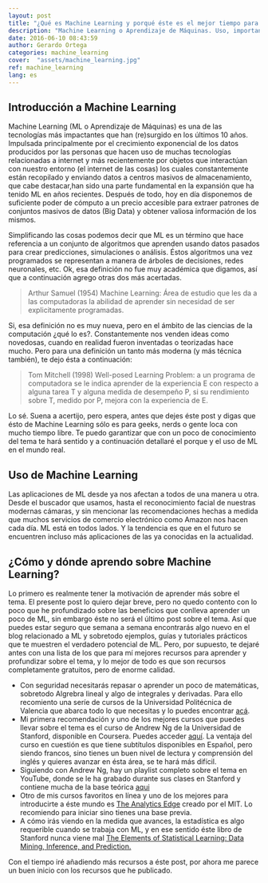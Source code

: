 ```yaml
---
layout: post
title: "¿Qué es Machine Learning y porqué éste es el mejor tiempo para comenzar a aprender del tema?"
description: "Machine Learning o Aprendizaje de Máquinas. Uso, importancia y por donde iniciar a aprender sobre el tema."
date: 2016-06-10 08:43:59
author: Gerardo Ortega
categories: machine_learning
cover:  "assets/machine_learning.jpg"
ref: machine_learning
lang: es
---
```


## Introducción a Machine Learning

Machine Learning (ML o Aprendizaje de Máquinas) es una de las tecnologías más impactantes que han (re)surgido en los últimos 10 años. Impulsada principalmente por el crecimiento exponencial de los datos producidos por las personas que hacen uso de muchas tecnologías relacionadas a internet y más recientemente por objetos que interactúan con nuestro entorno (el internet de las cosas) los cuales constantemente están recopilado y enviando datos a centros masivos de almacenamiento, que cabe destacar,han sido una parte fundamental en la expansión que ha tenido ML en años recientes. Después de todo, hoy en día disponemos de suficiente poder de cómputo a un precio accesible para extraer patrones de conjuntos masivos de datos (Big Data) y obtener valiosa información de los mismos.

Simplificando las cosas podemos decir que ML es un término que hace referencia a un conjunto de algoritmos que aprenden usando datos pasados para crear predicciones, simulaciones o análisis. Éstos algoritmos una vez programados se representan a manera de árboles de decisiones, redes neuronales, etc. Ok, esa definición no fue muy académica que digamos, así que a continuación agrego otras dos más acertadas. 

> Arthur Samuel (1954) Machine Learning: Área de estudio que les da a las computadoras la abilidad de aprender sin necesidad de ser explicitamente programadas.

Si, esa definición no es muy nueva, pero en el ámbito de las ciencias de la computación ¿qué lo es?. Constantemente nos venden ideas como novedosas, cuando en realidad fueron inventadas o teorizadas hace mucho. Pero para una definición un tanto más moderna (y más técnica también), te dejo ésta a continuación:

> Tom Mitchell (1998) Well-posed Learning Problem: a un programa de computadora se le indica aprender de la experiencia E con respecto a alguna tarea T y alguna medida de desempeño P, si su rendimiento sobre T, medido por P, mejora con la experiencia de E.

Lo sé. Suena a acertijo, pero espera, antes que dejes éste post y digas que ésto de Machine Learning sólo es para geeks, nerds o gente loca con mucho tiempo libre. Te puedo garantizar que con un poco de conocimiento del tema te hará sentido y a continuación detallaré el porque y el uso de ML en el mundo real.

## Uso de Machine Learning

Las aplicaciones de ML desde ya nos afectan a todos de una manera u otra. Desde el buscador que usamos, hasta el reconocimiento facial de nuestras modernas cámaras, y sin mencionar las recomendaciones hechas a medida que muchos servicios de comercio electrónico como Amazon nos hacen cada día. ML está en todos lados. Y la tendencia es que en el futuro se encuentren incluso más aplicaciones de las ya conocidas en la actualidad.


## ¿Cómo y dónde aprendo sobre Machine Learning?

Lo primero es realmente tener la motivación de aprender más sobre el tema. El presente post lo quiero dejar breve, pero no quedo contento con lo poco que he profundizado sobre las beneficios que conlleva aprender un poco de ML, sin embargo éste no será el último post sobre el tema. Así que puedes estar seguro que semana a semana encontrarás algo nuevo en el blog relacionado a ML y sobretodo ejemplos, guías y tutoriales prácticos que te muestren el verdadero potencial de ML. Pero, por supuesto, te dejaré antes con una lista de los que para mí mejores recursos para aprender y profundizar sobre el tema, y lo mejor de todo es que son recursos completamente gratuitos, pero de enorme calidad.

- Con seguridad necesitarás repasar o aprender un poco de matemáticas, sobretodo Algrebra lineal y algo de integrales y derivadas. Para ello recomiento una seríe de cursos de la Universidad Politécnica de Valencia que abarca todo lo que necesitas y lo puedes encontrar [acá](https://www.edx.org/xseries/bases-matematicas-para-estudiar).
- Mi primera recomendación y uno de los mejores cursos que puedes llevar sobre el tema es el curso de Andrew Ng de la Universidad de Stanford, disponible en Coursera. Puedes acceder [aquí](https://www.coursera.org/learn/machine-learning). La ventaja del curso en cuestión es que tiene subtítulos disponibles en Español, pero siendo francos, sino tienes un buen nivel de lectura y comprensión del inglés y quieres avanzar en ésta área, se te hará más difícil.
- Siguiendo con Andrew Ng, hay un playlist completo sobre el tema en YouTube, donde se le ha grabado durante sus clases en Stanford y contiene mucha de la base teórica [aqui](https://www.youtube.com/view_play_list?p=A89DCFA6ADACE599)
- Otro de mis cursos favoritos en línea y uno de los mejores para introducirte a éste mundo es [The Analytics Edge](https://www.edx.org/course/analytics-edge-mitx-15-071x-2) creado por el MIT. Lo recomiendo para iniciar sino tienes una base previa.
- A cómo irás viendo en la medida que avances, la estadística es algo requerible cuando se trabaja con ML, y en ese sentido éste libro de Stanford nunca viene mal [The Elements of Statistical Learning: Data Mining, Inference, and Prediction.](http://statweb.stanford.edu/~tibs/ElemStatLearn/)

Con el tiempo iré añadiendo más recursos a éste post, por ahora me parece un buen inicio con los recursos que he publicado.